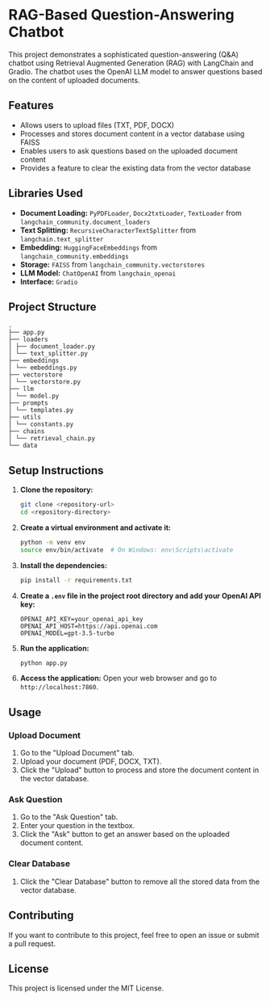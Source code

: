 # RAG-Based Question-Answering Chatbot

This project demonstrates a sophisticated question-answering (Q&A) chatbot using Retrieval Augmented Generation (RAG) with LangChain and Gradio. The chatbot uses the OpenAI LLM model to answer questions based on the content of uploaded documents.

## Features

- Allows users to upload files (TXT, PDF, DOCX)
- Processes and stores document content in a vector database using FAISS
- Enables users to ask questions based on the uploaded document content
- Provides a feature to clear the existing data from the vector database

## Libraries Used

- **Document Loading:** `PyPDFLoader`, `Docx2txtLoader`, `TextLoader` from `langchain_community.document_loaders`
- **Text Splitting:** `RecursiveCharacterTextSplitter` from `langchain.text_splitter`
- **Embedding:** `HuggingFaceEmbeddings` from `langchain_community.embeddings`
- **Storage:** `FAISS` from `langchain_community.vectorstores`
- **LLM Model:** `ChatOpenAI` from `langchain_openai`
- **Interface:** `Gradio`

## Project Structure
```
.
├── app.py
├── loaders
│ ├── document_loader.py
│ └── text_splitter.py
├── embeddings
│ └── embeddings.py
├── vectorstore
│ └── vectorstore.py
├── llm
│ └── model.py
├── prompts
│ └── templates.py
├── utils
│ └── constants.py
├── chains
│ └── retrieval_chain.py
└── data
```

## Setup Instructions

1. **Clone the repository:**

    ```sh
    git clone <repository-url>
    cd <repository-directory>
    ```

2. **Create a virtual environment and activate it:**

    ```sh
    python -m venv env
    source env/bin/activate  # On Windows: env\Scripts\activate
    ```

3. **Install the dependencies:**

    ```sh
    pip install -r requirements.txt
    ```

4. **Create a `.env` file in the project root directory and add your OpenAI API key:**

    ```env
    OPENAI_API_KEY=your_openai_api_key
    OPENAI_API_HOST=https://api.openai.com
    OPENAI_MODEL=gpt-3.5-turbo
    ```

5. **Run the application:**

    ```sh
    python app.py
    ```

6. **Access the application:**
   Open your web browser and go to `http://localhost:7860`.

## Usage

### Upload Document

1. Go to the "Upload Document" tab.
2. Upload your document (PDF, DOCX, TXT).
3. Click the "Upload" button to process and store the document content in the vector database.

### Ask Question

1. Go to the "Ask Question" tab.
2. Enter your question in the textbox.
3. Click the "Ask" button to get an answer based on the uploaded document content.

### Clear Database

1. Click the "Clear Database" button to remove all the stored data from the vector database.

## Contributing

If you want to contribute to this project, feel free to open an issue or submit a pull request.

## License

This project is licensed under the MIT License.
